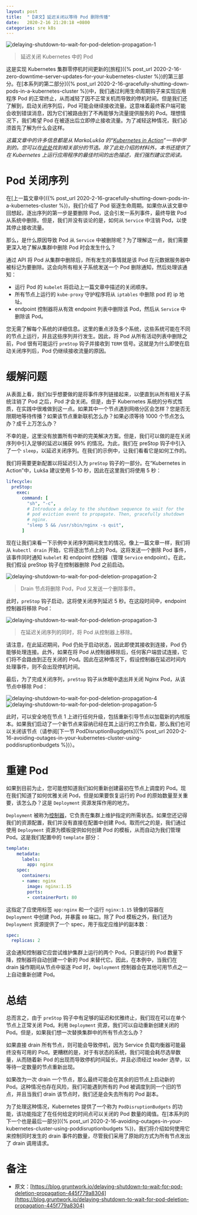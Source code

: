 ```yaml
---
layout: post
title:  "【译文】延迟关闭以等待 Pod 删除传播"
date:   2020-2-16 21:20:18 +0800
categories: sre k8s
---
```

![delaying-shutdown-to-wait-for-pod-deletion-propagation-1](/assets/img/delaying-shutdown-to-wait-for-pod-deletion-propagation-1.png)
> 延迟关闭 Kubernetes 中的 Pod

这是实现 Kubernetes 集群零停机时间更新的[旅程]({% post_url 2020-2-16-zero-downtime-server-updates-for-your-kubernetes-cluster %})的第三部分。在[本系列的第二部分]({% post_url 2020-2-16-gracefully-shutting-down-pods-in-a-kubernetes-cluster %})中，我们通过利用生命周期钩子来实现应用程序 Pod 的正常终止，从而减轻了因不正常关机而导致的停机时间。但是我们还了解到，启动关闭序列后，Pod 可能会继续接收流量。这意味着最终客户端可能会收到错误消息，因为它们被路由到了不再能够为流量提供服务的 Pod。理想情况下，我们希望 Pod 在被逐出后立即停止接收流量。为了减轻这种情况，我们必须首先了解为什么会这样。

*这篇文章中的许多信息都是从 MarkoLukša 的“[Kubernetes in Action](https://www.manning.com/books/kubernetes-in-action)”一书中学到的。您可以在[此处](https://freecontent.manning.com/handling-client-requests-properly-with-kubernetes/)找到相关部分的节选。除了此处介绍的材料外，本书还提供了在 Kubernetes 上运行应用程序的最佳时间的出色描述，我们强烈建议您阅读。*

# Pod 关闭序列

在[上一篇文章中]({% post_url 2020-2-16-gracefully-shutting-down-pods-in-a-kubernetes-cluster %})，我们介绍了 Pod 驱逐生命周期。如果你从该文章中回想起，逐出序列的第一步是要删除 Pod，这会引发一系列事件，最终导致 Pod 从系统中删除。但是，我们并没有谈论的是，如何从 `Service` 中注销 Pod，以使其停止接收流量。

那么，是什么原因导致 Pod 从 `Service` 中被删除呢？为了理解这一点，我们需要更深入地了解从集群中删除 Pod 时会发生什么？

通过 API 将 Pod 从集群中删除后，所有发生的事情就是该 Pod 在元数据服务器中被标记为要删除。这会向所有相关子系统发送一个 Pod 删除通知，然后处理该通知：

* 运行 Pod 的 `kubelet` 将启动上一篇文章中描述的关闭顺序。
* 所有节点上运行的 `kube-proxy` 守护程序将从 `iptables` 中删除 pod 的 ip 地址。
* endpoint 控制器将从有效 endpoint 列表中删除该 Pod，然后从 `Service` 中删除该 Pod。

您无需了解每个系统的详细信息。这里的重点涉及多个系统，这些系统可能在不同的节点上运行，并且这些序列并行发生。因此，将 Pod 从所有活动列表中删除之前，Pod 很有可能运行 `preStop` 钩子并接收到 `TERM` 信号。这就是为什么即使在启动关闭序列后，Pod 仍继续接收流量的原因。

# 缓解问题

从表面上看，我们似乎想要做的是将事件序列链接起来，以便直到从所有相关子系统注销了 Pod 之后，Pod 才会关闭。但是，由于 Kubernetes 系统的分布式性质，在实践中很难做到这一点。如果其中一个节点遇到网络分区会怎样？您是否无限期地等待传播？如果该节点重新联机怎么办？如果必须等待 1000 个节点怎么办？成千上万怎么办？

不幸的是，这里没有放置所有中断的完美解决方案。但是，我们可以做的是在关闭序列中引入足够的延迟以捕获 99% 的情况。为此，我们在 preStop 钩子中引入了一个 `sleep`，以延迟关闭序列。在我们的示例中，让我们看看它是如何工作的。

我们将需要更新配置以将延迟引入为 `preStop` 钩子的一部分。在“Kubernetes in Action”中，Lukša 建议使用 5-10 秒，因此在这里我们将使用 5 秒：

```yaml
lifecycle:
  preStop:
    exec:
      command: [
        "sh", "-c",
        # Introduce a delay to the shutdown sequence to wait for the
        # pod eviction event to propagate. Then, gracefully shutdown
        # nginx.
        "sleep 5 && /usr/sbin/nginx -s quit",
      ]
```

现在让我们来看一下示例中关闭序列期间发生的情况。像上一篇文章一样，我们将从 `kubectl drain` 开始，它将逐出节点上的 Pod。这将发送一个删除 Pod 事件，该事件同时通知 `kubelet` 和 endpoint 控制器（管理 `Service` endpoint）。在此，我们假设 preStop 钩子在控制器删除 Pod 之前启动。

![delaying-shutdown-to-wait-for-pod-deletion-propagation-2](/assets/img/delaying-shutdown-to-wait-for-pod-deletion-propagation-2.png)
> Drain 节点将删除 Pod，Pod 又发送一个删除事件。

此时，`preStop` 钩子启动，这将使关闭序列延迟 5 秒。在这段时间中，endpoint 控制器将移除 Pod：

![delaying-shutdown-to-wait-for-pod-deletion-propagation-3](/assets/img/delaying-shutdown-to-wait-for-pod-deletion-propagation-3.png)
> 在延迟关闭序列的同时，将 Pod 从控制器上移除。

请注意，在此延迟期间，Pod 仍处于启动状态，因此即使其接收到连接，Pod 仍能够处理连接。此外，如果在将 Pod 从控制器移除后，任何客户端尝试连接，它们将不会路由到正在关闭的 Pod。因此在这种情况下，假设控制器在延迟时间内处理事件，则不会出现停机时间。

最后，为了完成关闭序列，`preStop` 钩子从休眠中退出并关闭 Nginx Pod，从该节点中移除 Pod：

![delaying-shutdown-to-wait-for-pod-deletion-propagation-4](/assets/img/delaying-shutdown-to-wait-for-pod-deletion-propagation-4.png)
![delaying-shutdown-to-wait-for-pod-deletion-propagation-5](/assets/img/delaying-shutdown-to-wait-for-pod-deletion-propagation-5.png)

此时，可以安全地在节点 1 上进行任何升级，包括重新引导节点以加载新的内核版本。如果我们启动了一个新节点来容纳已经在其上运行的工作负载，那么我们也可以关闭该节点（请参阅[下一节 PodDisruptionBugdgets]({% post_url 2020-2-16-avoiding-outages-in-your-kubernetes-cluster-using-poddisruptionbudgets %})）。

# 重建 Pod

如果到目前为止，您可能想知道我们如何重新创建最初在节点上调度的 Pod。现在我们知道了如何优雅关闭 Pod，但是如果要恢复运行的 Pod 的原始数量至关重要，该怎么办？这是 `Deployment` 资源发挥作用的地方。

`Deployment` 被称为[控制器](https://kubernetes.io/docs/concepts/workloads/controllers/deployment/)，它负责在集群上维护指定的所需状态。如果您还记得我们的资源配置，我们并没有直接在配置中创建 Pod。取而代之的是，我们通过使用 `Deployment` 资源为模板提供如何创建 Pod 的模板，从而自动为我们管理 Pod。这是我们配置中的 `template` 部分：

```yaml
template:
    metadata:
      labels:
        app: nginx
    spec:
      containers:
      - name: nginx
        image: nginx:1.15
        ports:
        - containerPort: 80
```

这指定了应使用标签 `app:nginx` 和一个运行 `nginx:1.15` 镜像的容器在 `Deployment` 中创建 Pod，并暴露 `80` 端口。除了 Pod 模板之外，我们还为 `Deployment` 资源提供了一个 spec，用于指定应维护的副本数：

```yaml
spec:
  replicas: 2
```

这会通知控制器它应尝试维护集群上运行的两个 Pod。只要运行的 Pod 数量下降，控制器将自动创建一个新的 Pod 来替代它。因此，在本例中，当我们在 drain 操作期间从节点中驱逐 Pod 时，`Deployment` 控制器会在其他可用节点之一上自动重新创建 Pod。

# 总结

总而言之，由于 `preStop` 钩子中有足够的延迟和优雅终止，我们现在可以在单个节点上正常关闭 Pod。利用 `Deployment` 资源，我们可以自动重新创建关闭的 Pod。但是，如果我们想一次替换集群中的所有节点怎么办？

如果直接 drain 所有节点，则可能会导致停机，因为 Service 负载均衡器可能最终没有可用的 Pod。更糟糕的是，对于有状态的系统，我们可能会耗尽选举数量，从而随着新 Pod 的出现而导致停机时间延长，并且必须经过 leader 选举，以等待一定数量的节点重新出现。

如果改为一次 drain 一个节点，那么最终可能会在其余的旧节点上启动新的 Pod。这种情况也存在风险，我们可能遇到所有的 Pod 被调度到同一个旧的节点，并且当我们 drain 该节点时，我们还是会失去所有的 Pod 副本。

为了处理这种情况，Kubernetes 提供了一个称为 `PodDisruptionBudgets` 的功能，该功能指定了在任何给定的时间点可以关闭的 Pod 数量的阈值。在[本系列的下一个也是最后一部分]({% post_url 2020-2-16-avoiding-outages-in-your-kubernetes-cluster-using-poddisruptionbudgets %})，我们将介绍如何使用它来控制同时发生的 drain 事件的数量，尽管我们采用了原始的方式为所有节点发出了 drain 调用请求。

# 备注

* 原文：[https://blog.gruntwork.io/delaying-shutdown-to-wait-for-pod-deletion-propagation-445f779a8304](https://blog.gruntwork.io/delaying-shutdown-to-wait-for-pod-deletion-propagation-445f779a8304)